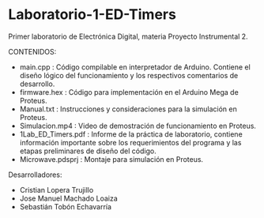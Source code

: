 # Laboratorio-1-ED-Timers
Primer laboratorio de Electrónica Digital, materia Proyecto Instrumental 2.

CONTENIDOS:
- main.cpp : Código compilable en interpretador de Arduino. Contiene el diseño lógico del funcionamiento y los respectivos comentarios de desarrollo.
- firmware.hex : Código para implementación en el Arduino Mega de Proteus.
- Manual.txt : Instrucciones y consideraciones para la simulación en Proteus.
- Simulacion.mp4 : Video de demostración de funcionamiento en Proteus.
- 1Lab_ED_Timers.pdf : Informe de la práctica de laboratorio, contiene información importante sobre los requerimientos del programa y las etapas preliminares de diseño del código.
- Microwave.pdsprj : Montaje para simulación en Proteus.

Desarrolladores:
- Cristian Lopera Trujillo
- Jose Manuel Machado Loaiza
- Sebastián Tobón Echavarría

